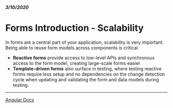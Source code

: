 ##### 3/10/2020
# Forms Introduction - Scalability
In forms are a central part of your application, scalability is very important.  Being able to reuse form models across components is critical.
  * **Reactive forms** provide access to low-level APIs and synchronous access to the form model, creating large-scale forms easier
  * **Template-driven forms** also surface in testing, where testing reactive forms require less setup and no dependencies  on the change detection cycle when updating and validating the form and data models during testing.
  
---

[Angular Docs](https://angular.io/guide/forms-overview#scalability)